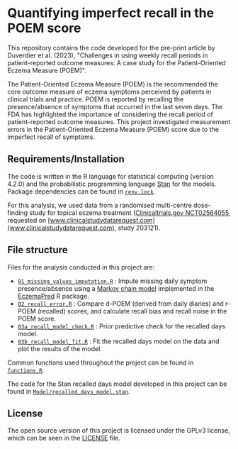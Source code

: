 # Quantifying imperfect recall in the POEM score

This repository contains the code developed for the pre-print article by Duverdier et al. (2023), "Challenges in using weekly recall periods in patient-reported outcome measures: A case study for the Patient-Oriented Eczema Measure (POEM)".

The Patient-Oriented Eczema Measure (POEM) is the recommended the core outcome measure of eczema symptoms perceived by patients in clinical trials and practice. POEM is reported by recalling the presence/absence of symptoms that occurred in the last seven days. The FDA has highlighted the importance of considering the recall period of patient-reported outcome measures. This project investigated measurement errors in the Patient-Oriented Eczema Measure (POEM) score due to the imperfect recall of symptoms.

## Requirements/Installation

The code is written in the R language for statistical computing (version 4.2.0) and the probabilistic programming language [Stan](https://mc-stan.org/) for the models. 
Package dependencies can be found in [`renv.lock`](renv.lock).

For this analysis, we used data from a randomised multi-centre dose-finding study for topical eczema treatment ([Clinicaltrials.gov NCT02564055](https://clinicaltrials.gov/ct2/show/NCT02564055), requested on [www.clinicalstudydatarequest.com](www.clinicalstudydatarequest.com), study 203121). 

## File structure
Files for the analysis conducted in this project are:
 - [`01_missing_values_imputation.R`](01_missing_values_imputation.R) : Impute missing daily symptom presence/absence using a [Markov chain model](https://ghurault.github.io/EczemaPred/articles/MC.html) implemented in the [EczemaPred](https://ghurault.github.io/EczemaPred/index.html) R package.
 - [`02_recall_error.R`](02_recall_error.R) : Compare d-POEM (derived from daily diaries) and r-POEM (recalled) scores, and calculate recall bias and recall noise in the POEM score.
 - [`03a_recall_model_check.R`](03a_recall_model_check.R) : Prior predictive check for the recalled days model.
 - [`03b_recall_model_fit.R`](03b_recall_model_fit.R) : Fit the recalled days model on the data and plot the results of the model.
 
Common functions used throughout the project can be found in [`functions.R`](functions.R).

The code for the Stan recalled days model developed in this project can be found in [`Model/recalled_days_model.stan`](Model/recalled_days_model.stan).

## License
The open source version of this project is licensed under the GPLv3 license, which can be seen in the [LICENSE](LICENSE) file.
